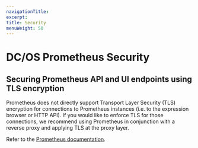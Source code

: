```yaml
---
navigationTitle:
excerpt:
title: Security
menuWeight: 50
---
```



# DC/OS Prometheus Security

## Securing Prometheus API and UI endpoints using TLS encryption

Prometheus does not directly support Transport Layer Security (TLS) encryption for connections to Prometheus instances (i.e. to the expression browser or HTTP API). If you would like to enforce TLS for those connections, we recommend using Prometheus in conjunction with a reverse proxy and applying TLS at the proxy layer.

Refer to the [Prometheus documentation](https://prometheus.io/docs/guides/tls-encryption/). 
